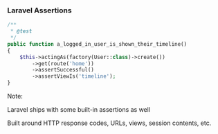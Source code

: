 ### Laravel Assertions

```php
/**
 * @test
 */
public function a_logged_in_user_is_shown_their_timeline()
{
    $this->actingAs(factory(User::class)->create())
        ->get(route('home'))
        ->assertSuccessful()
        ->assertViewIs('timeline');
}
```

Note:

Laravel ships with some built-in assertions as well

Built around HTTP response codes, URLs, views, session contents, etc.
